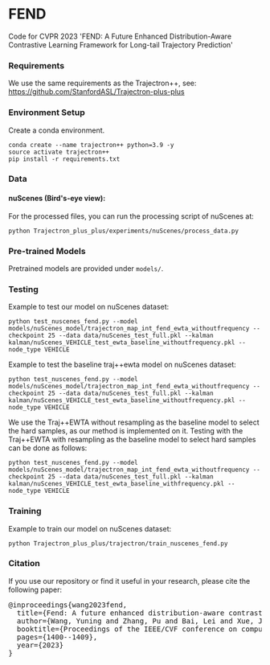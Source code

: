 # FEND
Code for CVPR 2023 'FEND: A Future Enhanced Distribution-Aware Contrastive Learning
Framework for Long-tail Trajectory Prediction'

### Requirements
We use the same requirements as the Trajectron++, see:
https://github.com/StanfordASL/Trajectron-plus-plus

### Environment Setup

Create a conda environment.

```
conda create --name trajectron++ python=3.9 -y
source activate trajectron++
pip install -r requirements.txt
```

### Data

#### nuScenes (Bird's-eye view):
For the processed files, you can run the processing script of nuScenes at:

```
python Trajectron_plus_plus/experiments/nuScenes/process_data.py
```

### Pre-trained Models
Pretrained models are provided under ```models/```. 

### Testing
Example to test our model on nuScenes dataset:

```
python test_nuscenes_fend.py --model models/nuScenes_model/trajectron_map_int_fend_ewta_withoutfrequency --checkpoint 25 --data data/nuScenes_test_full.pkl --kalman kalman/nuScenes_VEHICLE_test_ewta_baseline_withoutfrequency.pkl --node_type VEHICLE
```


Example to test the baseline traj++ewta model on nuScenes dataset:

```
python test_nuscenes_fend.py --model models/nuScenes_model/trajectron_map_int_fend_ewta_withoutfrequency --checkpoint 25 --data data/nuScenes_test_full.pkl --kalman kalman/nuScenes_VEHICLE_test_ewta_baseline_withoutfrequency.pkl --node_type VEHICLE
```


We use the Traj++EWTA without resampling as the baseline model to select the hard samples, as our method is implemented on it. Testing with the Traj++EWTA with resampling as the baseline model to select hard samples can be done as follows:

```
python test_nuscenes_fend.py --model models/nuScenes_model/trajectron_map_int_fend_ewta_withoutfrequency --checkpoint 25 --data data/nuScenes_test_full.pkl --kalman kalman/nuScenes_VEHICLE_test_ewta_baseline_withfrequency.pkl --node_type VEHICLE
```


### Training
Example to train our model on nuScenes dataset:

```
python Trajectron_plus_plus/trajectron/train_nuscenes_fend.py
```

### Citation
If you use our repository or find it useful in your research, please cite the following paper:


<pre class='bibtex'>
@inproceedings{wang2023fend,
  title={Fend: A future enhanced distribution-aware contrastive learning framework for long-tail trajectory prediction},
  author={Wang, Yuning and Zhang, Pu and Bai, Lei and Xue, Jianru},
  booktitle={Proceedings of the IEEE/CVF conference on computer vision and pattern recognition},
  pages={1400--1409},
  year={2023}
}
</pre>
